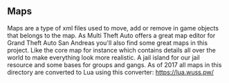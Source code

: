 ## Maps
Maps are a type of xml files used to move, add or remove in game objects that belongs to the map. As Multi Theft Auto offers a great map editor for Grand Theft Auto San Andreas you'll also find some great maps in this project. Like the core map for instance which contains details all over the world to make everything look more realistic. A jail island for our jail resource and some bases for groups and gangs. As of 2017 all maps in this directory are converted to Lua using this converter: https://lua.wuss.pw/
